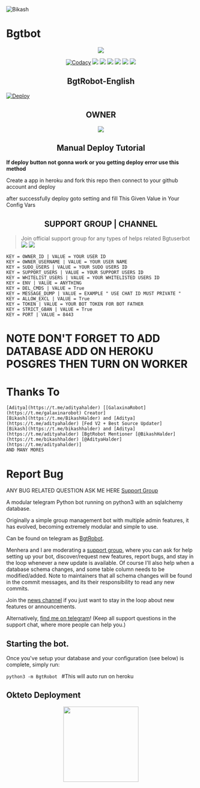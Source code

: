 ![Bikash](https://te.legra.ph/file/840fed0100164af249bb8.jpg)
# Bgtbot 

<p align="center";

<a href="https://github.com/IAMBIKASHHALDER/BgtRobot"> <img src="https://img.shields.io/badge/Accepting-Contribution-red?style=for-the-badge&logo=appveyor" /></a>        

</p>

<p align="center">
    <a href="https://app.codacy.com/manual/IambikashHalder/BgtRobot/dashboard"> <img src="https://img.shields.io/codacy/grade/4d58f2a402b54aed8a7d95f7add45a81?color=brightgreen&logo=codacy&logoColor=green&style=for-the-badge" alt="Codacy" /></a>
    <a href="https://github.com/IAMBIKASHHALDER/BgtRobot"> <img src="https://img.shields.io/github/languages/code-size/IAMBIKASHHALDER/BgtRobot?color=purple&style=for-the-badge" /></a>
    <a href="https://github.com/IAMBIKASHHALDER/BgtRobot/commits/IAMBIKASHHALDER"> <img src="https://img.shields.io/github/last-commit/IAMBIKASHHALDER/BgtRobot?color=red&style=for-the-badge" /></a>
    <a href="https://github.com/IAMBIKASHHALDER/BgtRobot/issues"> <img src="https://img.shields.io/github/issues/IAMBIKASHHALDER/BgtRobot?color=yellow&style=for-the-badge" /></a>
    <a href="https://github.com/IAMBIKASHHALDER/BgtRobot/network/members"> <img src="https://img.shields.io/github/forks/IAMBIKASHHALDER/BgtRobot?color=green&style=for-the-badge" /></a>  
    <a href="https://pypi.org/project/python-telegram-bot/"> <img src="https://img.shields.io/pypi/v/python-telegram-bot?color=yellow&label=python-telegram-bot&logo=python&logoColor=green&style=for-the-badge" /></a>
     <a href="https://github.com/IAMBIKASHHALDER/BgtRobot/graphs/contributors?from=2021-05-23&to=2021-06-04&type=c"> <img src="https://img.shields.io/github/contributors/IAMBIKASHHALDER/BgtRobot?style=for-the-badge" /></a>        
</p>

<h2 align="center";>BgtRobot-English</h2>

[![Deploy](https://www.herokucdn.com/deploy/button.svg)](https://heroku.com/deploy?template=https://github.com/IAMBIKASHHALDER/BgtRobot)


<h2 align="center";>OWNER</h2>

<p align='center'>   <a href="https://t.me/BikashHalder"> <img src="https://img.shields.io/badge/Owner-Bikash-red?style=for-the-badge&logo=telegram" /></a> </p>

<h2 align="center";> Manual Deploy Tutorial</h2>

<b>If deploy button not gonna work or you getting deploy error use this method</b>

Create a app in heroku and fork this repo then  connect to your github account and deploy

after successfully deploy goto setting and fill This Given Value in Your Config Vars

<h2 align="center";>SUPPORT GROUP | CHANNEL</h2>

> Join official support group for any types of helps related Bgtuserbot <br>
<a href="https://t.me/BikashGedgetsTech"><img src="https://img.shields.io/badge/Join-Telegram%20Channel-red.svg?logo=Telegram"></a>
<a href="https://t.me/Bgt_Chat"><img src="https://img.shields.io/badge/Join-Telegram%20Group-blue.svg?logo=telegram"></a>
```
KEY = OWNER_ID | VALUE = YOUR USER ID 
KEY = OWNER_USERNAME | VALUE = YOUR USER NAME  
KEY = SUDO_USERS | VALUE = YOUR SUDO USERS ID 
KEY = SUPPORT_USERS | VALUE = YOUR SUPPORT USERS ID 
KEY = WHITELIST_USERS | VALUE = YOUR WHITELISTED USERS ID 
KEY = ENV | VALUE = ANYTHING 
KEY = DEL_CMDS | VALUE = True 
KEY = MESSAGE_DUMP | VALUE = EXAMPLE " USE CHAT ID MUST PRIVATE " 
KEY = ALLOW_EXCL | VALUE = True 
KEY = TOKEN | VALUE = YOUR BOT TOKEN FOR BOT FATHER 
KEY = STRICT_GBAN | VALUE = True 
KEY = PORT | VALUE = 8443 
```
# NOTE DON'T FORGET TO ADD DATABASE ADD ON HEROKU POSGRES THEN TURN ON WORKER
# Thanks To
```
[Aditya](https://t.me/adityahalder) [[GalaxinaRobot](https://t.me/galaxinarobot) Creator]
[Bikash](https://t.me/BikashHalder) and [Aditya](https://t.me/adityahalder) [Fed V2 + Best Source Updater]
[Bikash](https://t.me/bikashhalder) and [Aditya](https://t.me/adityahalder) [BgtRobot Mentioner [@BikashHalder](https://t.me/bikashhalder) [@AdityaHalder](https://t.me/adityahalder)]
AND MANY MORES
```

# Report Bug
ANY BUG RELATED QUESTION ASK ME HERE
[Support Group](https://t.me/Bgt_Chat)


A modular telegram Python bot running on python3 with an sqlalchemy database.

Originally a simple group management bot with multiple admin features, it has evolved, becoming extremely modular and 
simple to use.

Can be found on telegram as [BgtRobot](https://t.me/Bgtrobot). 

Menhera and I are moderating a [support group](https://t.me/Bgt_Chat), where you can ask for help setting up your
bot, discover/request new features, report bugs, and stay in the loop whenever a new update is available. Of course
I'll also help when a database schema changes, and some table column needs to be modified/added. Note to maintainers that all schema changes will be found in the commit messages, and its their responsibility to read any new commits.

Join the [news channel](https://t.me/BikashGedgetsTech) if you just want to stay in the loop about new features or
announcements.

Alternatively, [find me on telegram](https://t.me/BikashHalder)! (Keep all support questions in the support chat, where more people can help you.)

## Starting the bot.

Once you've setup your database and your configuration (see below) is complete, simply run:

`python3 -m BgtRobot ` #This will auto run on heroku

## Okteto Deployment

<p align="center">
<a href="https://cloud.okteto.com/deploy?repository=https://github.com/IAMBIKASHHALDER/BgtRobot"><img src="https://img.shields.io/badge/Deploy%20To%20Okteto-informational?style=for-the-badge&logo=Okteto" width="200""/></p></a>

